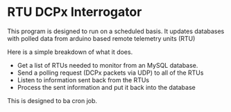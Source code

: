 # RTU DCPx Interrogator

This program is designed to run on a scheduled basis. It updates databases with polled data from arduino based remote telemetry units (RTU)

Here is a simple breakdown of what it does.

* Get a list of RTUs needed to monitor from an MySQL database.
* Send a polling request (DCPx packets via UDP) to all of the RTUs
* Listen to information sent back from the RTUs
* Process the sent information and put it back into the database

This is designed to ba cron job.
